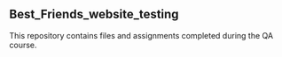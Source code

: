 ## Best_Friends_website_testing
This repository contains files and assignments completed during the QA course.
